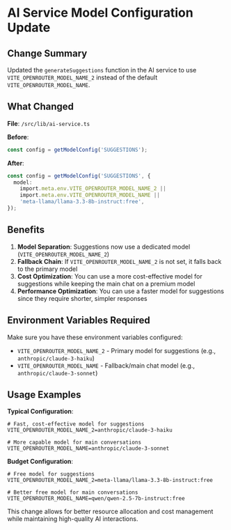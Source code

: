 # AI Service Model Configuration Update

## Change Summary

Updated the `generateSuggestions` function in the AI service to use `VITE_OPENROUTER_MODEL_NAME_2` instead of the default `VITE_OPENROUTER_MODEL_NAME`.

## What Changed

**File**: `/src/lib/ai-service.ts`

**Before**:

```typescript
const config = getModelConfig('SUGGESTIONS');
```

**After**:

```typescript
const config = getModelConfig('SUGGESTIONS', {
  model:
    import.meta.env.VITE_OPENROUTER_MODEL_NAME_2 ||
    import.meta.env.VITE_OPENROUTER_MODEL_NAME ||
    'meta-llama/llama-3.3-8b-instruct:free',
});
```

## Benefits

1. **Model Separation**: Suggestions now use a dedicated model (`VITE_OPENROUTER_MODEL_NAME_2`)
2. **Fallback Chain**: If `VITE_OPENROUTER_MODEL_NAME_2` is not set, it falls back to the primary model
3. **Cost Optimization**: You can use a more cost-effective model for suggestions while keeping the main chat on a premium model
4. **Performance Optimization**: You can use a faster model for suggestions since they require shorter, simpler responses

## Environment Variables Required

Make sure you have these environment variables configured:

- `VITE_OPENROUTER_MODEL_NAME_2` - Primary model for suggestions (e.g., `anthropic/claude-3-haiku`)
- `VITE_OPENROUTER_MODEL_NAME` - Fallback/main chat model (e.g., `anthropic/claude-3-sonnet`)

## Usage Examples

**Typical Configuration**:

```env
# Fast, cost-effective model for suggestions
VITE_OPENROUTER_MODEL_NAME_2=anthropic/claude-3-haiku

# More capable model for main conversations
VITE_OPENROUTER_MODEL_NAME=anthropic/claude-3-sonnet
```

**Budget Configuration**:

```env
# Free model for suggestions
VITE_OPENROUTER_MODEL_NAME_2=meta-llama/llama-3.3-8b-instruct:free

# Better free model for main conversations
VITE_OPENROUTER_MODEL_NAME=qwen/qwen-2.5-7b-instruct:free
```

This change allows for better resource allocation and cost management while maintaining high-quality AI interactions.
